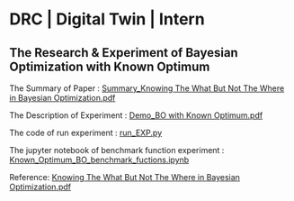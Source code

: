 # DRC | Digital Twin | Intern  
## The Research & Experiment of Bayesian Optimization with Known Optimum

The Summary of Paper : [Summary_Knowing The What But Not The Where in Bayesian Optimization.pdf](https://github.com/JackPeng1st/BO_with_KnownOptimum/blob/master/slide/Summary_Knowing%20The%20What%20But%20Not%20The%20Where%20in%20Bayesian%20Optimization.pdf)

The Description of Experiment : [Demo_BO with Known Optimum.pdf](https://github.com/JackPeng1st/BO_with_KnownOptimum/blob/master/slide/Demo_BO%20with%20Known%20Optimum.pdf)

The code of run experiment : [run_EXP.py](https://github.com/JackPeng1st/BO_with_KnownOptimum/blob/master/run_EXP.py)

The jupyter notebook of benchmark function experiment : [Known_Optimum_BO_benchmark_fuctions.ipynb](https://github.com/JackPeng1st/BO_with_KnownOptimum/blob/master/Known_Optimum_BO_benchmark_fuctions.ipynb) 


Reference: [Knowing The What But Not The Where in Bayesian Optimization.pdf](https://github.com/JackPeng1st/BO_with_KnownOptimum/blob/master/reference%20paper/2020_Knowing%20The%20What%20But%20Not%20The%20Where%20in%20Bayesian%20Optimization.pdf)